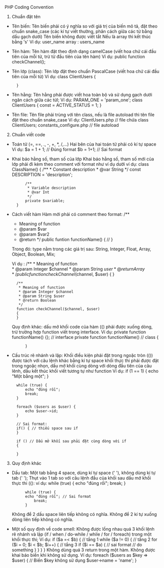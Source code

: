 PHP Coding Convention  

1. Chuẩn đặt tên 
- Tên biến:
    Tên biến phải có ý nghĩa so với giá trị của biến mô tả, đặt theo chuẩn snake_case (các kí tự viết thường, phân cách giữa các từ bằng dấu gạch dưới)
    Tên biến không được viết tắt 
    Nếu là array thì kết thúc bằng 's'
    Ví dụ:
        user_name
        array : users_name
- Tên hàm: Tên hàm đặt theo định dạng camelCase (viết hoa chứ cái đầu tiên của mỗi từ, trừ từ đầu tiên của tên hàm)
    Ví dụ:
        public function checkChannel();
- Tên lớp (class): Tên lớp đặt theo chuẩn PascalCase (viết hoa chứ cái đầu tiên của mỗi từ)
    Ví dụ:
        class ClientUsers
        {
        
        }
- Tên hằng: Tên hằng phải được viết hoa toàn bộ và sử dụng gạch dưới ngăn cách giữa các từl;
    Ví dụ:
        PARAM_ONE = 'param_one';
        class ClientUsers
        {
            const = ACTIVE_STATUS = 1;
        }
- Tên file: Tên file phải trùng với tên class, nếu là file autoload thì tên file đặt theo chuẩn snake_case
    Ví dụ:
        ClientUsers.php //  file chứa class ClientUsers;
        constants_configure.php // file autoload

2. Chuẩn viết code
- Toán tử (=, ==, ., -, +, *, /,...)
    Hai bên của hai toán tử phải có kí tự space
    Ví dụ:
        $a = 1 + 1; // Đúng format
        $b = 1+1; // Sai format
- Khai báo hằng số, tham số của lớp
    Khai báo hằng số, tham số mới của lớp phải đi kèm theo comment với format như ví dụ dưới
    ví dụ:
        class ClassName()
        {
            /**
             * Constant description
             * @var String
             */
            const DESCRIPTION = 'description';

            /**
             * Variable description
             * @var Int
             */
            private $variable;
        }
- Cách viết hàm
    Hàm mới phải có comment theo format:
    /** 
     * Meaning of function  
     * @param <type> $var
     * @param <type> $var2
     * @return <type>
     */
    public funtion functionName()
    {
        //
    }

    Trong đó: type nằm trong các giá trị sau: String, Integer, Float, Array, Object, Boolean, Mix;

    Ví dụ :
        /** 
         * Meaning of function  
         * @param Integer $channel
         * @param String $user
         * @return Array
         */
        public function checkChannel($channel, $user)
        {
        }

        /** 
         * Meaning of function  
         * @param Integer $channel
         * @param String $user
         * @return Boolean
         */
        function checkChannel($channel, $user)
        {
        }

    Quy định khác: dấu mở khối code của hàm ({) phải được xuống dòng, trừ trường hợp function viết trong interface.
        Ví dụ:
            private function functionName() {}; // interface
            private function functionName() // class
            {

            }
- Cấu trúc rẽ nhánh và lặp:
    Khối điều kiện phải đặt trong ngoặc tròn (()) được tách với câu lệnh khác bằng kí tự space
    khối thực thi phải được đặt trong ngoặc nhọn, dấu mở khối cùng dòng với dòng đầu tiên của câu lênh, dấu kết thúc khối viết tương tự như function
    Ví dụ:
        if (1 == 1) {
            echo "Một bằng một";
        }

        while (true) {
            echo "đúng rồi";
            break;
        }

        foreach ($users as $user) {
            echo $user->id;
        }

        // Sai format:
        if() { // thiếu space sau if
        }

        if () // Dấu mở khối sau phải đặt cùng dòng với if
        {

        }

3. Quy định khác
- Dấu tab:
    Một tab bằng 4 space, dùng kí tự space ('    '), không dùng kí tự tab ('    ');
    Thụt vào 1 tab so với câu lệnh đầu của khối sau dấu mở khối thực thi ({):
        ví dụ:
            while (true) {
                echo "đúng rồi";
                break;
            }

            while (true) {
            echo "đúng rồi"; // Sai format
                break;
            }
    Không để 2 dấu space liên tiếp không có nghĩa.
    Không để 2 kí tự xuống dòng liên tiếp không có nghĩa.
- Một số quy định về code smell:
    Không được lồng nhau quá 3 khối lệnh rẽ nhánh và lặp (if / when / do-while / while / for / foreach) trong một khối thực thi;
        Ví dụ:
            if ($a =< $b) { // tầng 1
                while ($a != 0) { // tầng 2
                    for ($i = 0; $i < $b; $i++) { // tầng 3
                        if ($i == $a) { // sai format
                            // do something
                        }
                    }
                }
            }
    Không dùng quá 3 return trong một hàm.
    Không được khai báo biến khi không sử dụng.
        Ví dụ:
            foreach ($users as $key => $user) { // Biến $key không sử dụng
                $user->name = 'name';
            } 


    
